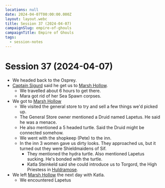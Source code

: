 ```yaml
---
locations: null
date: 2024-04-07T00:00:00.000Z
layout: layout.webc
title: Session 37 (2024-04-07)
campaignSlug: empire-of-ghouls
campaignTitle: Empire of Ghouls
tags:
  - session-notes
---
```

# Session 37 (2024-04-07)

-  We headed back to the Osprey.
- [Captain Sigurd](npcs/captain-sigurd.md) said he get us to [Marsh Hollow](locations/marsh-hollow.md).
	- We travelled about 6 hours to get there.
	- Mara got rid of her Sea Spawn corpses.
- We got to [Marsh Hollow](locations/marsh-hollow.md)
	- We visited the general store to try and sell a few things we'd picked up.
	- The General Store owner mentioned a Druid named Lapetus. He said he was a menace.
	- He also mentioned a 5 headed turtle. Said the Druid might be connected somehow.
	- We went with the shopkeep (Pete) to the inn.
	- In the inn 3 women gave us dirty looks. They approached us, but it turned out they were Shieldmaidens of Sif.
		- They mentioned the hydra turtle. Also mentioned Lapetus sucking. He's bonded with the turtle.
		- Katla Steinkeld said she could introduce us to Torgord, the High Priestess in [Huldramose](locations/huldramose.md).
- We left [Marsh Hollow](locations/marsh-hollow.md) the next day with Katla.
	- We encountered Lapetus
